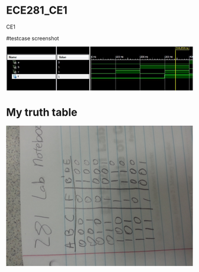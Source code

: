 ECE281_CE1
==========

CE1

#testcase screenshot

![Screenshot](Screenshot_CE1.JPG)

# My truth table

![Truthtable](Truth_table_screenshot_CE1.jpg)


